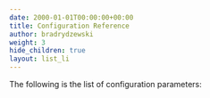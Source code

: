 ```yaml
---
date: 2000-01-01T00:00:00+00:00
title: Configuration Reference
author: bradrydzewski
weight: 3
hide_children: true
layout: list_li
---
```


The following is the list of configuration parameters: